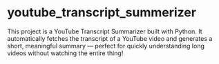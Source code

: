 # youtube_transcript_summerizer
This project is a YouTube Transcript Summarizer built with Python. It automatically fetches the transcript of a YouTube video and generates a short, meaningful summary — perfect for quickly understanding long videos without watching the entire thing!
